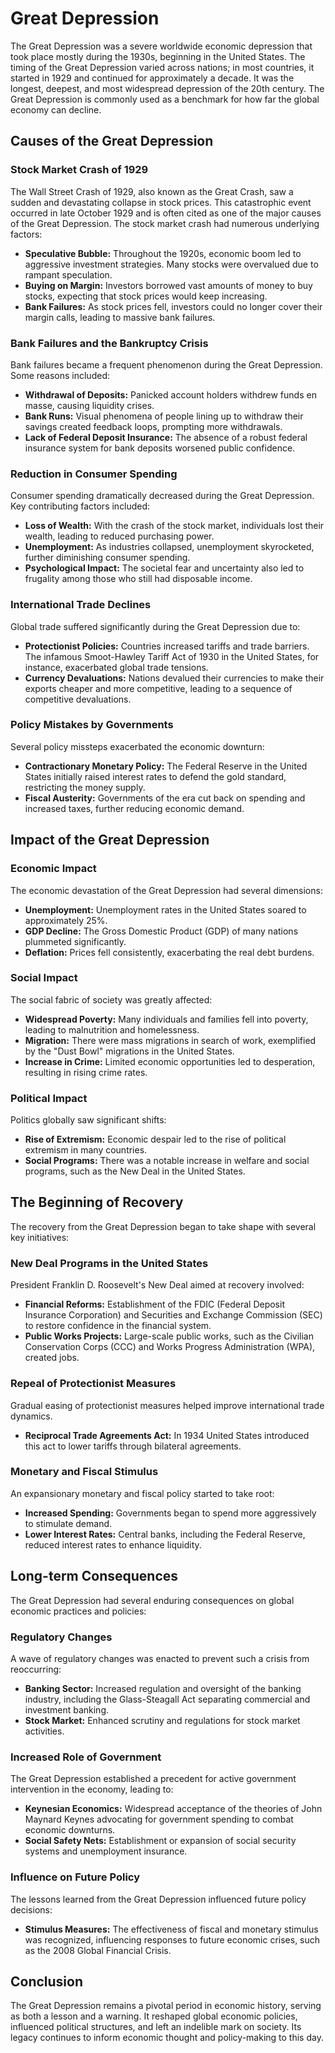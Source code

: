 # Great Depression

The Great Depression was a severe worldwide economic depression that took place mostly during the 1930s, beginning in the United States. The timing of the Great Depression varied across nations; in most countries, it started in 1929 and continued for approximately a decade. It was the longest, deepest, and most widespread depression of the 20th century. The Great Depression is commonly used as a benchmark for how far the global economy can decline.

## Causes of the Great Depression

### Stock Market Crash of 1929

The Wall Street Crash of 1929, also known as the Great Crash, saw a sudden and devastating collapse in stock prices. This catastrophic event occurred in late October 1929 and is often cited as one of the major causes of the Great Depression. The stock market crash had numerous underlying factors:

- **Speculative Bubble:** Throughout the 1920s, economic boom led to aggressive investment strategies. Many stocks were overvalued due to rampant speculation.
- **Buying on Margin:** Investors borrowed vast amounts of money to buy stocks, expecting that stock prices would keep increasing.
- **Bank Failures:** As stock prices fell, investors could no longer cover their margin calls, leading to massive bank failures.

### Bank Failures and the Bankruptcy Crisis

Bank failures became a frequent phenomenon during the Great Depression. Some reasons included:

- **Withdrawal of Deposits:** Panicked account holders withdrew funds en masse, causing liquidity crises.
- **Bank Runs:** Visual phenomena of people lining up to withdraw their savings created feedback loops, prompting more withdrawals.
- **Lack of Federal Deposit Insurance:** The absence of a robust federal insurance system for bank deposits worsened public confidence.

### Reduction in Consumer Spending

Consumer spending dramatically decreased during the Great Depression. Key contributing factors included:

- **Loss of Wealth:** With the crash of the stock market, individuals lost their wealth, leading to reduced purchasing power.
- **Unemployment:** As industries collapsed, unemployment skyrocketed, further diminishing consumer spending.
- **Psychological Impact:** The societal fear and uncertainty also led to frugality among those who still had disposable income.

### International Trade Declines

Global trade suffered significantly during the Great Depression due to:

- **Protectionist Policies:** Countries increased tariffs and trade barriers. The infamous Smoot-Hawley Tariff Act of 1930 in the United States, for instance, exacerbated global trade tensions.
- **Currency Devaluations:** Nations devalued their currencies to make their exports cheaper and more competitive, leading to a sequence of competitive devaluations.

### Policy Mistakes by Governments

Several policy missteps exacerbated the economic downturn:

- **Contractionary Monetary Policy:** The Federal Reserve in the United States initially raised interest rates to defend the gold standard, restricting the money supply.
- **Fiscal Austerity:** Governments of the era cut back on spending and increased taxes, further reducing economic demand.
  
## Impact of the Great Depression

### Economic Impact

The economic devastation of the Great Depression had several dimensions:

- **Unemployment:** Unemployment rates in the United States soared to approximately 25%.
- **GDP Decline:** The Gross Domestic Product (GDP) of many nations plummeted significantly.
- **Deflation:** Prices fell consistently, exacerbating the real debt burdens.
  
### Social Impact

The social fabric of society was greatly affected:

- **Widespread Poverty:** Many individuals and families fell into poverty, leading to malnutrition and homelessness.
- **Migration:** There were mass migrations in search of work, exemplified by the "Dust Bowl" migrations in the United States.
- **Increase in Crime:** Limited economic opportunities led to desperation, resulting in rising crime rates.

### Political Impact

Politics globally saw significant shifts:

- **Rise of Extremism:** Economic despair led to the rise of political extremism in many countries.
- **Social Programs:** There was a notable increase in welfare and social programs, such as the New Deal in the United States.

## The Beginning of Recovery

The recovery from the Great Depression began to take shape with several key initiatives:

### New Deal Programs in the United States

President Franklin D. Roosevelt's New Deal aimed at recovery involved:

- **Financial Reforms:** Establishment of the FDIC (Federal Deposit Insurance Corporation) and Securities and Exchange Commission (SEC) to restore confidence in the financial system.
- **Public Works Projects:** Large-scale public works, such as the Civilian Conservation Corps (CCC) and Works Progress Administration (WPA), created jobs.
  
### Repeal of Protectionist Measures

Gradual easing of protectionist measures helped improve international trade dynamics.

- **Reciprocal Trade Agreements Act:** In 1934 United States introduced this act to lower tariffs through bilateral agreements.
  
### Monetary and Fiscal Stimulus

An expansionary monetary and fiscal policy started to take root:

- **Increased Spending:** Governments began to spend more aggressively to stimulate demand.
- **Lower Interest Rates:** Central banks, including the Federal Reserve, reduced interest rates to enhance liquidity.

## Long-term Consequences

The Great Depression had several enduring consequences on global economic practices and policies:

### Regulatory Changes

A wave of regulatory changes was enacted to prevent such a crisis from reoccurring:

- **Banking Sector:** Increased regulation and oversight of the banking industry, including the Glass-Steagall Act separating commercial and investment banking.
- **Stock Market:** Enhanced scrutiny and regulations for stock market activities.
  
### Increased Role of Government

The Great Depression established a precedent for active government intervention in the economy, leading to:

- **Keynesian Economics:** Widespread acceptance of the theories of John Maynard Keynes advocating for government spending to combat economic downturns.
- **Social Safety Nets:** Establishment or expansion of social security systems and unemployment insurance.
  
### Influence on Future Policy

The lessons learned from the Great Depression influenced future policy decisions:

- **Stimulus Measures:** The effectiveness of fiscal and monetary stimulus was recognized, influencing responses to future economic crises, such as the 2008 Global Financial Crisis.

## Conclusion

The Great Depression remains a pivotal period in economic history, serving as both a lesson and a warning. It reshaped global economic policies, influenced political structures, and left an indelible mark on society. Its legacy continues to inform economic thought and policy-making to this day.